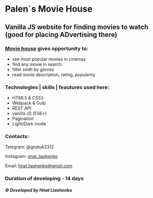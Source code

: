 # Palen`s Movie House
## Vanilla JS website for finding movies to watch (good for placing ADvertising there)
### [Movie house](https://gnatuk2312.github.io/Palens-MovieHouse/) gives opportunity to: 
* see most popular movies in cinemas
* find any movie in search
* filter smth by genres
* read movie description, rating, popularity 

### Technologies | skills | feautures used here:
* HTML5 & CSS3
* Webpack & Gulp
* REST API 
* vanilla JS (ES6+)
* Pagination
* Light/Dark mode

### Contacts:
Telegram: @gnatuk2312

Instagram: [gnat_liashenko](https://www.instagram.com/gnat_liashenko/)

Email: hnat.liashenko@gmail.com

### Duration of developing - 14 days
##### © Developed by Hnat Liashenko
